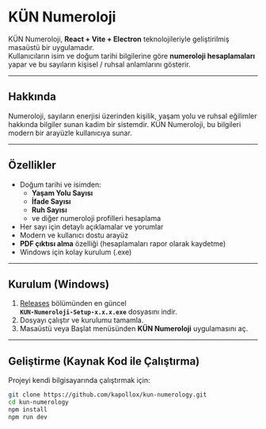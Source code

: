 #  KÜN Numeroloji

KÜN Numeroloji, **React + Vite + Electron** teknolojileriyle geliştirilmiş masaüstü bir uygulamadır.  
Kullanıcıların isim ve doğum tarihi bilgilerine göre **numeroloji hesaplamaları** yapar ve bu sayıların kişisel / ruhsal anlamlarını gösterir.

---
##  Hakkında
Numeroloji, sayıların enerjisi üzerinden kişilik, yaşam yolu ve ruhsal eğilimler hakkında bilgiler sunan kadim bir sistemdir.
KÜN Numeroloji, bu bilgileri modern bir arayüzle kullanıcıya sunar.

---

##  Özellikler
- Doğum tarihi ve isimden:
  - **Yaşam Yolu Sayısı**
  - **İfade Sayısı**
  - **Ruh Sayısı**
  - ve diğer numeroloji profilleri hesaplama
- Her sayı için detaylı açıklamalar ve yorumlar
- Modern ve kullanıcı dostu arayüz
- **PDF çıktısı alma** özelliği (hesaplamaları rapor olarak kaydetme)
- Windows için kolay kurulum (.exe)

---

## Kurulum (Windows)
1. [Releases](https://github.com/kapollox/kun-numerology/releases) bölümünden en güncel  
   **`KUN-Numeroloji-Setup-x.x.x.exe`** dosyasını indir.  
2. Dosyayı çalıştır ve kurulumu tamamla.  
3. Masaüstü veya Başlat menüsünden **KÜN Numeroloji** uygulamasını aç.

---

##  Geliştirme (Kaynak Kod ile Çalıştırma)
Projeyi kendi bilgisayarında çalıştırmak için:

```bash
git clone https://github.com/kapollox/kun-numerology.git
cd kun-numerology
npm install
npm run dev
